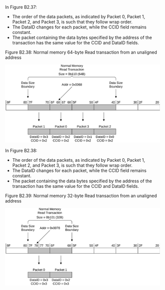 In Figure B2.37:

- The order of the data packets, as indicated by Packet 0, Packet 1, Packet 2, and Packet 3, is such that they follow wrap order.
- The DataID changes for each packet, while the CCID field remains constant.
- The packet containing the data bytes specified by the address of the transaction has the same value for the CCID and DataID fields.

Figure B2.38: Normal memory 64-byte Read transaction from an unaligned address

![Image](page_162/image_000000_ca75cc8a79a3000c2a0ca09f40a66fdd6895976db48ff2dd707a4121d1568954.png)

In Figure B2.38:

- The order of the data packets, as indicated by Packet 0, Packet 1, Packet 2, and Packet 3, is such that they follow wrap order.
- The DataID changes for each packet, while the CCID field remains constant.
- The packet containing the data bytes specified by the address of the transaction has the same value for the CCID and DataID fields.

Figure B2.39: Normal memory 32-byte Read transaction from an unaligned address

![Image](page_162/image_000001_5e03e4160170d7458e6f5d3dd05e18a05f8d95f1c7c99d7aec50315563a314ab.png)